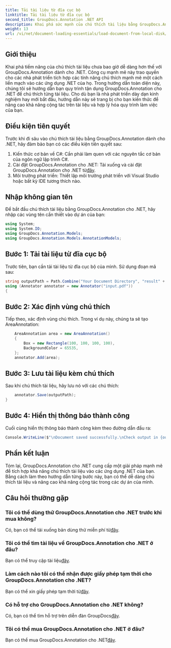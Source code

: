 ```yaml
---
title: Tải tài liệu từ đĩa cục bộ
linktitle: Tải tài liệu từ đĩa cục bộ
second_title: GroupDocs.Annotation .NET API
description: Khai phá sức mạnh của chú thích tài liệu bằng GroupDocs.Annotation cho .NET. Tích hợp liền mạch các tính năng chú thích vào các ứng dụng .NET của bạn.
weight: 13
url: /vi/net/document-loading-essentials/load-document-from-local-disk/
---
```

## Giới thiệu
Khai phá tiềm năng của chú thích tài liệu chưa bao giờ dễ dàng hơn thế với GroupDocs.Annotation dành cho .NET. Công cụ mạnh mẽ này trao quyền cho các nhà phát triển tích hợp các tính năng chú thích mạnh mẽ một cách liền mạch vào các ứng dụng .NET của họ. Trong hướng dẫn toàn diện này, chúng tôi sẽ hướng dẫn bạn quy trình tận dụng GroupDocs.Annotation cho .NET để chú thích từng tài liệu. Cho dù bạn là nhà phát triển dày dạn kinh nghiệm hay mới bắt đầu, hướng dẫn này sẽ trang bị cho bạn kiến thức để nâng cao khả năng cộng tác trên tài liệu và hợp lý hóa quy trình làm việc của bạn.
## Điều kiện tiên quyết
Trước khi đi sâu vào chú thích tài liệu bằng GroupDocs.Annotation dành cho .NET, hãy đảm bảo bạn có các điều kiện tiên quyết sau:
1. Kiến thức cơ bản về C#: Cần phải làm quen với các nguyên tắc cơ bản của ngôn ngữ lập trình C#.
2. Cài đặt GroupDocs.Annotation cho .NET: Tải xuống và cài đặt GroupDocs.Annotation cho .NET từ[đây](https://releases.groupdocs.com/annotation/net/).
3. Môi trường phát triển: Thiết lập môi trường phát triển với Visual Studio hoặc bất kỳ IDE tương thích nào.

## Nhập không gian tên
Để bắt đầu chú thích tài liệu bằng GroupDocs.Annotation cho .NET, hãy nhập các vùng tên cần thiết vào dự án của bạn:
```csharp
using System;
using System.IO;
using GroupDocs.Annotation.Models;
using GroupDocs.Annotation.Models.AnnotationModels;
```

## Bước 1: Tải tài liệu từ đĩa cục bộ
Trước tiên, bạn cần tải tài liệu từ đĩa cục bộ của mình. Sử dụng đoạn mã sau:
```csharp
string outputPath = Path.Combine("Your Document Directory", "result" + Path.GetExtension("input.pdf"));
using (Annotator annotator = new Annotator("input.pdf"))
{
```
## Bước 2: Xác định vùng chú thích
Tiếp theo, xác định vùng chú thích. Trong ví dụ này, chúng ta sẽ tạo AreaAnnotation:
```csharp
    AreaAnnotation area = new AreaAnnotation()
    {
        Box = new Rectangle(100, 100, 100, 100),
        BackgroundColor = 65535,
    };
    annotator.Add(area);
```
## Bước 3: Lưu tài liệu kèm chú thích
Sau khi chú thích tài liệu, hãy lưu nó với các chú thích:
```csharp
    annotator.Save(outputPath);
}
```
## Bước 4: Hiển thị thông báo thành công
Cuối cùng hiển thị thông báo thành công kèm theo đường dẫn đầu ra:
```csharp
Console.WriteLine($"\nDocument saved successfully.\nCheck output in {outputPath}.");
```

## Phần kết luận
Tóm lại, GroupDocs.Annotation cho .NET cung cấp một giải pháp mạnh mẽ để tích hợp khả năng chú thích tài liệu vào các ứng dụng .NET của bạn. Bằng cách làm theo hướng dẫn từng bước này, bạn có thể dễ dàng chú thích tài liệu và nâng cao khả năng cộng tác trong các dự án của mình.
## Câu hỏi thường gặp
### Tôi có thể dùng thử GroupDocs.Annotation cho .NET trước khi mua không?
 Có, bạn có thể tải xuống bản dùng thử miễn phí từ[đây](https://releases.groupdocs.com/).
### Tôi có thể tìm tài liệu về GroupDocs.Annotation cho .NET ở đâu?
 Bạn có thể truy cập tài liệu[đây](https://tutorials.groupdocs.com/annotation/net/).
### Làm cách nào tôi có thể nhận được giấy phép tạm thời cho GroupDocs.Annotation cho .NET?
 Bạn có thể xin giấy phép tạm thời từ[đây](https://purchase.groupdocs.com/temporary-license/).
### Có hỗ trợ cho GroupDocs.Annotation cho .NET không?
 Có, bạn có thể tìm hỗ trợ trên diễn đàn GroupDocs[đây](https://forum.groupdocs.com/c/annotation/10).
### Tôi có thể mua GroupDocs.Annotation cho .NET ở đâu?
 Bạn có thể mua GroupDocs.Annotation cho .NET[đây](https://purchase.groupdocs.com/buy).